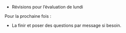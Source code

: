 * Révisions pour l’évaluation de lundi

Pour la prochaine fois :

* La finir et poser des questions par message si besoin.
